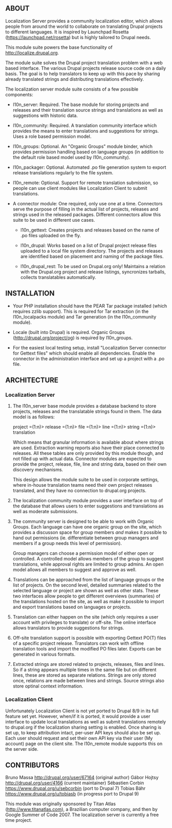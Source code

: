 ABOUT
--------------------------------------------------------------------------------

Localization Server provides a community localization editor, which allows
people from around the world to collaborate on translating Drupal projects to
different languages. It is inspired by Launchpad Rosetta
(https://launchpad.net/rosetta) but is highly tailored to Drupal needs.

This module suite powers the base functionality of http://localize.drupal.org.

The module suite solves the Drupal project translation problem with a web
based interface. The various Drupal projects release source code on a daily
basis. The goal is to help translators to keep up with this pace by sharing
already translated strings and distributing translations effectively.

The localization server module suite consists of a few possible components:

 - l10n_server: Required. The base module for storing projects and releases and
   their translation source strings and translations as well as suggestions with
   historic data.

 - l10n_community: Required. A translation community interface which provides
   the means to enter translations and suggestions for strings. Uses a role
   based permission model.

 - l10n_groups: Optional. An "Organic Groups" module binder, which provides
   permission handling based on language groups (in addition to the default
   role based model used by l10n_community).

 - l10n_packager: Optional. Automated .po file generation system to export
   release translations regularly to the file system.

 - l10n_remote: Optional. Support for remote translation submission, so people
   can use client modules like Localization Client to submit translations.

 - A connector module: One required, only use one at a time. Connectors serve
   the purpose of filling in the actual list of projects, releases and strings
   used in the released packages. Different connectors allow this suite to be
   used in different use cases.

     - l10n_gettext: Creates projects and releases based on the name of .po
       files uploaded on the fly.

     - l10n_drupal: Works based on a list of Drupal project release files
       uploaded to a local file system directory. The projects and releases are
       identified based on placement and naming of the package files.

     - l10n_drupal_rest: To be used on Drupal.org only! Maintains a relation
       with the Drupal.org project and release listings, syncronizes tarballs,
       collects translatables automatically.

INSTALLATION
--------------------------------------------------------------------------------

- Your PHP installation should have the PEAR Tar package installed (which
  requires zzlib support). This is required for Tar extraction (in the
  l10n_localpacks module) and Tar generation (in the l10n_community module).

- Locale (built into Drupal) is required. Organic Groups
  (http://drupal.org/project/og) is required by l10n_groups.

- For the easiest local testing setup, install "Localization Server connector
  for Gettext files" which should enable all dependencies. Enable the connector
  in the administration interface and set up a project with a .po file.

ARCHITECTURE
--------------------------------------------------------------------------------

### Localization Server

1. The l10n_server base module provides a database backend to store projects,
   releases and the translatable strings found in them. The data model is as
   follows:

    project =(1:n)> release =(1:n)> file =(1:n)> line =(1:n)> string =(1:n)> translation

   Which means that granular information is available about where strings are
   used. Extraction warning reports also have their place connected to releases.
   All these tables are only provided by this module though, and not filled
   up with actual data. Connector modules are expected to provide the project,
   release, file, line and string data, based on their own discovery mechanisms.

   This design allows the module suite to be used in corporate settings, where
   in-house translation teams need their own project releases translated, and
   they have no connection to drupal.org projects.

2. The localization community module provides a user interface on top of the
   database that allows users to enter suggestions and translations as well
   as moderate submissions.

3. The community server is designed to be able to work with Organic Groups.
   Each language can have one organic group on the site, which provides a
   discusson space for group members *and* makes it possible to hand out
   permissions (ie. differentiate between group managers and members if a
   group needs this level of permission).

   Group managers can choose a permission model of either open or controlled.
   A controlled model allows members of the group to suggest translations,
   while approval rights are limited to group admins. An open model allows
   all members to suggest and approve as well.

4. Translations can be approached from the list of language groups or the
   list of projects. On the second level, detailed summaries related to the
   selected language or project are shown as well as other stats.
   These two interfaces allow people to get different overviews (summaries)
   of the translations hosted on the site, as well as make it possible to
   import and export translations based on languages or projects.

5. Translation can either happen on the site (which only requires a user
   account with privileges to translate) or off-site. The online interface
   allows translators to provide suggestions for strings.

6. Off-site translation support is possible with exporting Gettext PO(T)
   files of a specific project release. Translators can work with offline
   translation tools and import the modified PO files later. Exports can be
   generated in various formats.

7. Extracted strings are stored related to projects, releases, files
   and lines. So if a string appears multiple times in the same file
   but on different lines, these are stored as separate relations.
   Strings are only stored once, relations are made between lines and
   strings. Source strings also store optinal context information.

### Localization Client

Unfortunately Localization Client is not yet ported to Drupal 8/9 in its full
feature set yet. However, when/if it is ported, it would provide a user
interface to update local translations as well as submit translations remotely
to drupal.org if the localization sharing setting is enabled. Once sharing is
set up, to keep attribution intact, per-user API keys should also be set up.
Each user should request and set their own API key via their user (My account)
page on the client site. The l10n_remote module supports this on the server
side.

CONTRIBUTORS
--------------------------------------------------------------------------------

Bruno Massa  http://drupal.org/user/67164 (original author)
Gábor Hojtsy http://drupal.org/user/4166 (current maintainer)
Sébastien Corbin https://www.drupal.org/u/sebcorbin (port to Drupal 7)
Tobias Bähr https://www.drupal.org/u/tobiasb (in progress port to Drupal 9)

This module was originally sponsored by Titan Atlas (http://www.titanatlas.com),
a Brazilian computer company, and then by Google Summer of Code 2007. The
localization server is currently a free time project.
